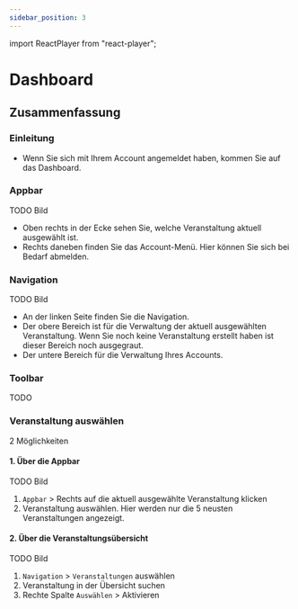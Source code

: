 ```yaml
---
sidebar_position: 3
---
```


import ReactPlayer from "react-player";

# Dashboard

<!-- ## Video

<div className="video__wrapper">
  <ReactPlayer
    className="video__player"
    controls
    config={{
      file: {
        attributes: {
          poster:
            "https://uploads-ssl.webflow.com/60cb8d6c93a6a6dfa3b7f245/ 64345e1514a8f53d8aad199e_school-instructions-video-thumbnail.jpg",
        },
      },
    }}
    height="100%"
    url="https://storage.googleapis.com/files.school-app.bujus.de/          school-instructions-v2-compressed.mp4"
    width="100%"
  />
</div>
­{" "} -->

## Zusammenfassung

### Einleitung

- Wenn Sie sich mit Ihrem Account angemeldet haben, kommen Sie auf das Dashboard.

### Appbar

TODO Bild

- Oben rechts in der Ecke sehen Sie, welche Veranstaltung aktuell ausgewählt ist.
- Rechts daneben finden Sie das Account-Menü. Hier können Sie sich bei Bedarf abmelden.

### Navigation

TODO Bild

- An der linken Seite finden Sie die Navigation.
- Der obere Bereich ist für die Verwaltung der aktuell ausgewählten Veranstaltung. Wenn Sie noch keine Veranstaltung erstellt haben ist dieser Bereich noch ausgegraut.
- Der untere Bereich für die Verwaltung Ihres Accounts.

### Toolbar

TODO

### Veranstaltung auswählen

2 Möglichkeiten

#### 1. Über die Appbar

TODO Bild

1. `Appbar` > Rechts auf die aktuell ausgewählte Veranstaltung klicken
2. Veranstaltung auswählen. Hier werden nur die 5 neusten Veranstaltungen angezeigt.

#### 2. Über die Veranstaltungsübersicht

TODO Bild

1. `Navigation` > `Veranstaltungen` auswählen
2. Veranstaltung in der Übersicht suchen
3. Rechte Spalte `Auswählen` > Aktivieren
